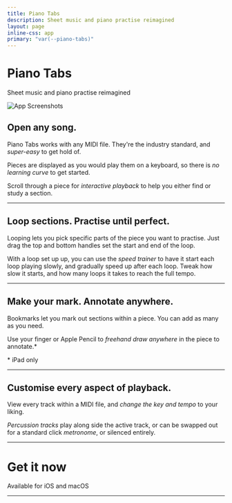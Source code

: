 ```yaml
---
title: Piano Tabs
description: Sheet music and piano practise reimagined
layout: page
inline-css: app
primary: "var(--piano-tabs)"
---
```


<Icon name="piano-tabs" />

# Piano Tabs

<Lead>Sheet music and piano practise reimagined</Lead>

<Image src="/assets/piano-tabs/promo.png" className="promo" alt="App Screenshots" width="compute" height="compute" />

## Open any song.

Piano Tabs works with any MIDI file. They're the industry standard, and _super-easy_ to get hold of.

Pieces are displayed as you would play them on a keyboard, so there is _no learning curve_ to get started.

Scroll through a piece for _interactive playback_ to help you either find or study a section.

---

<AppBlock src="/assets/piano-tabs/preview-1.png" alt="Section looping">

## Loop sections. Practise until perfect.

Looping lets you pick specific parts of the piece you want to practise. Just drag the top and bottom handles set the start and end of the loop.

With a loop set up up, you can use the _speed trainer_ to have it start each loop playing slowly, and gradually speed up after each loop. Tweak how slow it starts, and how many loops it takes to reach the full tempo.

</AppBlock>

---

<AppBlock src="/assets/piano-tabs/preview-2.png" alt="Bookmarks" layout="reverse" imagePosition="center-contain">

## Make your mark. Annotate anywhere.

Bookmarks let you mark out sections within a piece. You can add as many as you need.

Use your finger or Apple Pencil to _freehand draw anywhere_ in the piece to annotate.\*

<p class="footnote">* iPad only</p>

</AppBlock>

---

<AppBlock src="/assets/piano-tabs/preview-3.png" alt="Playback customisation">

## Customise every aspect of playback.

View every track within a MIDI file, and _change the key and tempo_ to your liking.

_Percussion tracks_ play along side the active track, or can be swapped out for a standard click _metronome_, or silenced entirely.

</AppBlock>

---

# Get it now

<Lead>Available for iOS and macOS</Lead>

<AppLinks>

<AppStoreLink href="https://apps.apple.com/us/app/piano-tabs-midi-player/id1506390976" />

</AppLinks>

---

<BetterTogether />

<LegalLinks />
